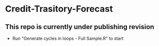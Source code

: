 # Credit-Trasitory-Forecast

## This repo is currently under publishing revision

- Run "Generate cycles in loops - Full Sample.R" to start
